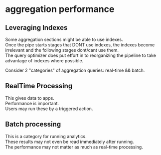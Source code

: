 # aggregation performance

## Leveraging Indexes
Some aggregation sections might be able to use indexes.  
Once the pipe starts stages that DONT use indexes, the indexes become irrelevant and the following stages dont/cant use them.  
The query optimizer does put effort in to reorganizing the pipeline to take advantage of indexes where possible.  

Consider 2 "categories" of aggregation queries: real-time && batch.

## RealTime Processing
This gives data to apps.  
Performance is important.  
Users may run these by a triggered action.  

## Batch processing  
This is a category for running analytics.  
These results may not even be read immediately after running.  
The performance may not matter as much as real-time processing.  

